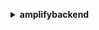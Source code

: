 **<details ><summary style="color:none;">amplifybackend</summary><blockquote>**

- **<details><summary style="color:none;"><b><u>clone-backend</b></u></summary><blockquote>**

  * **<p style="color:none;">--app-id</p>**
  * **<p style="color:none;">--backend-environment-name</p>**
  * **<p style="color:none;">--target-environment-name</p>**
  * **<p style="color:none;">--cli-input-json</p>**
  * **<p style="color:none;">--cli-input-yaml</p>**
  * **<p style="color:none;">--generate-cli-skeleton</p>**

  </br>

  <p style="color:red;">Description</p>

  </br>

  ## **Examples**

  ```bash

  ```
  ```json

  ```

  </br>

- **<details><summary style="color:none;"><b><u>create-backend</b></u></summary><blockquote>**

  * **<p style="color:none;">--app-id</p>**
  * **<p style="color:none;">--app-name</p>**
  * **<p style="color:none;">--backend-environment-name</p>**
  * **<p style="color:none;">--resource-config</p>**
  * **<p style="color:none;">--resource-name</p>**
  * **<p style="color:none;">--cli-input-json</p>**
  * **<p style="color:none;">--cli-input-yaml</p>**
  * **<p style="color:none;">--generate-cli-skeleton</p>**

  </br>

  <p style="color:red;">Description</p>

  </br>

  ## **Examples**

  ```bash

  ```
  ```json

  ```

  </br>

- **<details><summary style="color:none;"><b><u>create-backend-api</b></u></summary><blockquote>**

  * **<p style="color:none;">--app-id</p>**
  * **<p style="color:none;">--backend-environment-name</p>**
  * **<p style="color:none;">--resource-config</p>**
  * **<p style="color:none;">--resource-name</p>**
  * **<p style="color:none;">--cli-input-json</p>**
  * **<p style="color:none;">--cli-input-yaml</p>**
  * **<p style="color:none;">--generate-cli-skeleton</p>**

  </br>

  <p style="color:red;">Description</p>

  </br>

  ## **Examples**

  ```bash

  ```
  ```json

  ```

  </br>

- **<details><summary style="color:none;"><b><u>create-backend-auth</b></u></summary><blockquote>**

  * **<p style="color:none;">--app-id</p>**
  * **<p style="color:none;">--backend-environment-name</p>**
  * **<p style="color:none;">--resource-config</p>**
  * **<p style="color:none;">--resource-name</p>**
  * **<p style="color:none;">--cli-input-json</p>**
  * **<p style="color:none;">--cli-input-yaml</p>**
  * **<p style="color:none;">--generate-cli-skeleton</p>**

  </br>

  <p style="color:red;">Description</p>

  </br>

  ## **Examples**

  ```bash

  ```
  ```json

  ```

  </br>

- **<details><summary style="color:none;"><b><u>create-backend-config</b></u></summary><blockquote>**

  * **<p style="color:none;">--app-id</p>**
  * **<p style="color:none;">--backend-manager-app-id</p>**
  * **<p style="color:none;">--cli-input-json</p>**
  * **<p style="color:none;">--cli-input-yaml</p>**
  * **<p style="color:none;">--generate-cli-skeleton</p>**

  </br>

  <p style="color:red;">Description</p>

  </br>

  ## **Examples**

  ```bash

  ```
  ```json

  ```

  </br>

- **<details><summary style="color:none;"><b><u>create-token</b></u></summary><blockquote>**

  * **<p style="color:none;">--app-id</p>**
  * **<p style="color:none;">--cli-input-json</p>**
  * **<p style="color:none;">--cli-input-yaml</p>**
  * **<p style="color:none;">--generate-cli-skeleton</p>**

  </br>

  <p style="color:red;">Description</p>

  </br>

  ## **Examples**

  ```bash

  ```
  ```json

  ```

  </br>

- **<details><summary style="color:none;"><b><u>delete-backend</b></u></summary><blockquote>**

  * **<p style="color:none;">--app-id</p>**
  * **<p style="color:none;">--backend-environment-name</p>**
  * **<p style="color:none;">--cli-input-json</p>**
  * **<p style="color:none;">--cli-input-yaml</p>**
  * **<p style="color:none;">--generate-cli-skeleton</p>**

  </br>

  <p style="color:red;">Description</p>

  </br>

  ## **Examples**

  ```bash

  ```
  ```json

  ```

  </br>

- **<details><summary style="color:none;"><b><u>delete-backend-api</b></u></summary><blockquote>**

  * **<p style="color:none;">--app-id</p>**
  * **<p style="color:none;">--backend-environment-name</p>**
  * **<p style="color:none;">--resource-config</p>**
  * **<p style="color:none;">--resource-name</p>**
  * **<p style="color:none;">--cli-input-json</p>**
  * **<p style="color:none;">--cli-input-yaml</p>**
  * **<p style="color:none;">--generate-cli-skeleton</p>**

  </br>

  <p style="color:red;">Description</p>

  </br>

  ## **Examples**

  ```bash

  ```
  ```json

  ```

  </br>

- **<details><summary style="color:none;"><b><u>delete-backend-auth</b></u></summary><blockquote>**

  * **<p style="color:none;">--app-id</p>**
  * **<p style="color:none;">--backend-environment-name</p>**
  * **<p style="color:none;">--resource-name</p>**
  * **<p style="color:none;">--cli-input-json</p>**
  * **<p style="color:none;">--cli-input-yaml</p>**
  * **<p style="color:none;">--generate-cli-skeleton</p>**

  </br>

  <p style="color:red;">Description</p>

  </br>

  ## **Examples**

  ```bash

  ```
  ```json

  ```

  </br>

- **<details><summary style="color:none;"><b><u>delete-token</b></u></summary><blockquote>**

  * **<p style="color:none;">--app-id</p>**
  * **<p style="color:none;">--session-id</p>**
  * **<p style="color:none;">--cli-input-json</p>**
  * **<p style="color:none;">--cli-input-yaml</p>**
  * **<p style="color:none;">--generate-cli-skeleton</p>**

  </br>

  <p style="color:red;">Description</p>

  </br>

  ## **Examples**

  ```bash

  ```
  ```json

  ```

  </br>

- **<details><summary style="color:none;"><b><u>generate-backend-api-models</b></u></summary><blockquote>**

  * **<p style="color:none;">--app-id</p>**
  * **<p style="color:none;">--backend-environment-name</p>**
  * **<p style="color:none;">--resource-name</p>**
  * **<p style="color:none;">--cli-input-json</p>**
  * **<p style="color:none;">--cli-input-yaml</p>**
  * **<p style="color:none;">--generate-cli-skeleton</p>**

  </br>

  <p style="color:red;">Description</p>

  </br>

  ## **Examples**

  ```bash

  ```
  ```json

  ```

  </br>

- **<details><summary style="color:none;"><b><u>get-backend</b></u></summary><blockquote>**

  * **<p style="color:none;">--app-id</p>**
  * **<p style="color:none;">--backend-environment-name</p>**
  * **<p style="color:none;">--cli-input-json</p>**
  * **<p style="color:none;">--cli-input-yaml</p>**
  * **<p style="color:none;">--generate-cli-skeleton</p>**

  </br>

  <p style="color:red;">Description</p>

  </br>

  ## **Examples**

  ```bash

  ```
  ```json

  ```

  </br>

- **<details><summary style="color:none;"><b><u>get-backend-api</b></u></summary><blockquote>**

  * **<p style="color:none;">--app-id</p>**
  * **<p style="color:none;">--backend-environment-name</p>**
  * **<p style="color:none;">--resource-config</p>**
  * **<p style="color:none;">--resource-name</p>**
  * **<p style="color:none;">--cli-input-json</p>**
  * **<p style="color:none;">--cli-input-yaml</p>**
  * **<p style="color:none;">--generate-cli-skeleton</p>**

  </br>

  <p style="color:red;">Description</p>

  </br>

  ## **Examples**

  ```bash

  ```
  ```json

  ```

  </br>

- **<details><summary style="color:none;"><b><u>get-backend-api-models</b></u></summary><blockquote>**

  * **<p style="color:none;">--app-id</p>**
  * **<p style="color:none;">--backend-environment-name</p>**
  * **<p style="color:none;">--resource-name</p>**
  * **<p style="color:none;">--cli-input-json</p>**
  * **<p style="color:none;">--cli-input-yaml</p>**
  * **<p style="color:none;">--generate-cli-skeleton</p>**

  </br>

  <p style="color:red;">Description</p>

  </br>

  ## **Examples**

  ```bash

  ```
  ```json

  ```

  </br>

- **<details><summary style="color:none;"><b><u>get-backend-auth</b></u></summary><blockquote>**

  * **<p style="color:none;">--app-id</p>**
  * **<p style="color:none;">--backend-environment-name</p>**
  * **<p style="color:none;">--resource-name</p>**
  * **<p style="color:none;">--cli-input-json</p>**
  * **<p style="color:none;">--cli-input-yaml</p>**
  * **<p style="color:none;">--generate-cli-skeleton</p>**

  </br>

  <p style="color:red;">Description</p>

  </br>

  ## **Examples**

  ```bash

  ```
  ```json

  ```

  </br>

- **<details><summary style="color:none;"><b><u>get-backend-job</b></u></summary><blockquote>**

  * **<p style="color:none;">--app-id</p>**
  * **<p style="color:none;">--backend-environment-name</p>**
  * **<p style="color:none;">--job-id</p>**
  * **<p style="color:none;">--cli-input-json</p>**
  * **<p style="color:none;">--cli-input-yaml</p>**
  * **<p style="color:none;">--generate-cli-skeleton</p>**

  </br>

  <p style="color:red;">Description</p>

  </br>

  ## **Examples**

  ```bash

  ```
  ```json

  ```

  </br>

- **<details><summary style="color:none;"><b><u>get-token</b></u></summary><blockquote>**

  * **<p style="color:none;">--app-id</p>**
  * **<p style="color:none;">--session-id</p>**
  * **<p style="color:none;">--cli-input-json</p>**
  * **<p style="color:none;">--cli-input-yaml</p>**
  * **<p style="color:none;">--generate-cli-skeleton</p>**

  </br>

  <p style="color:red;">Description</p>

  </br>

  ## **Examples**

  ```bash

  ```
  ```json

  ```

  </br>

- **<details><summary style="color:none;"><b><u>help</b></u></summary><blockquote>**

  * **<p style="color:none;"></p>**

  </br>

  <p style="color:red;">Description</p>

  </br>

  ## **Examples**

  ```bash

  ```
  ```json

  ```

  </br>

- **<details><summary style="color:none;"><b><u>import-backend-auth</b></u></summary><blockquote>**

  * **<p style="color:none;">--app-id</p>**
  * **<p style="color:none;">--backend-environment-name</p>**
  * **<p style="color:none;">--identity-pool-id</p>**
  * **<p style="color:none;">--native-client-id</p>**
  * **<p style="color:none;">--user-pool-id</p>**
  * **<p style="color:none;">--web-client-id</p>**
  * **<p style="color:none;">--cli-input-json</p>**
  * **<p style="color:none;">--cli-input-yaml</p>**
  * **<p style="color:none;">--generate-cli-skeleton</p>**

  </br>

  <p style="color:red;">Description</p>

  </br>

  ## **Examples**

  ```bash

  ```
  ```json

  ```

  </br>

- **<details><summary style="color:none;"><b><u>list-backend-jobs</b></u></summary><blockquote>**

  * **<p style="color:none;">--app-id</p>**
  * **<p style="color:none;">--backend-environment-name</p>**
  * **<p style="color:none;">--job-id</p>**
  * **<p style="color:none;">--operation</p>**
  * **<p style="color:none;">--status</p>**
  * **<p style="color:none;">--cli-input-json</p>**
  * **<p style="color:none;">--cli-input-yaml</p>**
  * **<p style="color:none;">--starting-token</p>**
  * **<p style="color:none;">--page-size</p>**
  * **<p style="color:none;">--max-items</p>**
  * **<p style="color:none;">--generate-cli-skeleton</p>**

  </br>

  <p style="color:red;">Description</p>

  </br>

  ## **Examples**

  ```bash

  ```
  ```json

  ```

  </br>

- **<details><summary style="color:none;"><b><u>remove-all-backends</b></u></summary><blockquote>**

  * **<p style="color:none;">--app-id</p>**
  * **<p style="color:none;">--clean-amplify-app</p>**
  * **<p style="color:none;">--no-clean-amplify-app</p>**
  * **<p style="color:none;">--cli-input-json</p>**
  * **<p style="color:none;">--cli-input-yaml</p>**
  * **<p style="color:none;">--generate-cli-skeleton</p>**

  </br>

  <p style="color:red;">Description</p>

  </br>

  ## **Examples**

  ```bash

  ```
  ```json

  ```

  </br>

- **<details><summary style="color:none;"><b><u>remove-backend-config</b></u></summary><blockquote>**

  * **<p style="color:none;">--app-id</p>**
  * **<p style="color:none;">--cli-input-json</p>**
  * **<p style="color:none;">--cli-input-yaml</p>**
  * **<p style="color:none;">--generate-cli-skeleton</p>**

  </br>

  <p style="color:red;">Description</p>

  </br>

  ## **Examples**

  ```bash

  ```
  ```json

  ```

  </br>

- **<details><summary style="color:none;"><b><u>update-backend-api</b></u></summary><blockquote>**

  * **<p style="color:none;">--app-id</p>**
  * **<p style="color:none;">--backend-environment-name</p>**
  * **<p style="color:none;">--resource-config</p>**
  * **<p style="color:none;">--resource-name</p>**
  * **<p style="color:none;">--cli-input-json</p>**
  * **<p style="color:none;">--cli-input-yaml</p>**
  * **<p style="color:none;">--generate-cli-skeleton</p>**

  </br>

  <p style="color:red;">Description</p>

  </br>

  ## **Examples**

  ```bash

  ```
  ```json

  ```

  </br>

- **<details><summary style="color:none;"><b><u>update-backend-auth</b></u></summary><blockquote>**

  * **<p style="color:none;">--app-id</p>**
  * **<p style="color:none;">--backend-environment-name</p>**
  * **<p style="color:none;">--resource-config</p>**
  * **<p style="color:none;">--resource-name</p>**
  * **<p style="color:none;">--cli-input-json</p>**
  * **<p style="color:none;">--cli-input-yaml</p>**
  * **<p style="color:none;">--generate-cli-skeleton</p>**

  </br>

  <p style="color:red;">Description</p>

  </br>

  ## **Examples**

  ```bash

  ```
  ```json

  ```

  </br>

- **<details><summary style="color:none;"><b><u>update-backend-config</b></u></summary><blockquote>**

  * **<p style="color:none;">--app-id</p>**
  * **<p style="color:none;">--login-auth-config</p>**
  * **<p style="color:none;">--cli-input-json</p>**
  * **<p style="color:none;">--cli-input-yaml</p>**
  * **<p style="color:none;">--generate-cli-skeleton</p>**

  </br>

  <p style="color:red;">Description</p>

  </br>

  ## **Examples**

  ```bash

  ```
  ```json

  ```

  </br>

- **<details><summary style="color:none;"><b><u>update-backend-job</b></u></summary><blockquote>**

  * **<p style="color:none;">--app-id</p>**
  * **<p style="color:none;">--backend-environment-name</p>**
  * **<p style="color:none;">--job-id</p>**
  * **<p style="color:none;">--operation</p>**
  * **<p style="color:none;">--status</p>**
  * **<p style="color:none;">--cli-input-json</p>**
  * **<p style="color:none;">--cli-input-yaml</p>**
  * **<p style="color:none;">--generate-cli-skeleton</p>**

  </br>

  <p style="color:red;">Description</p>

  </br>

  ## **Examples**

  ```bash

  ```
  ```json

  ```

  </br>

</blockquote></details>
</blockquote></details>
</blockquote></details>
</blockquote></details>
</blockquote></details>
</blockquote></details>
</blockquote></details>
</blockquote></details>
</blockquote></details>
</blockquote></details>
</blockquote></details>
</blockquote></details>
</blockquote></details>
</blockquote></details>
</blockquote></details>
</blockquote></details>
</blockquote></details>
</blockquote></details>
</blockquote></details>
</blockquote></details>
</blockquote></details>
</blockquote></details>
</blockquote></details>
</blockquote></details>
</blockquote></details>
</blockquote></details>
</blockquote></details>
